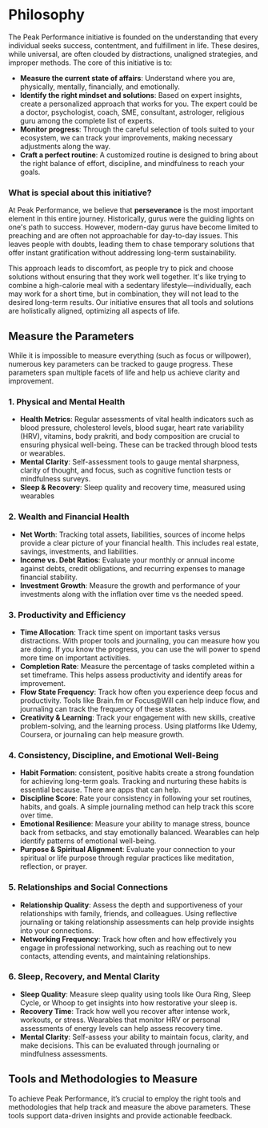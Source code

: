 # Philosophy

The Peak Performance initiative is founded on the understanding that every individual seeks success, contentment, and fulfillment in life. These desires, while universal, are often clouded by distractions, unaligned strategies, and improper methods. The core of this initiative is to:

- **Measure the current state of affairs**: Understand where you are, physically, mentally, financially, and emotionally.
- **Identify the right mindset and solutions**: Based on expert insights, create a personalized approach that works for you. The expert could be a doctor, psychologist, coach, SME, consultant, astrologer, religious guru among the complete list of experts.
- **Monitor progress**: Through the careful selection of tools suited to your ecosystem, we can track your improvements, making necessary adjustments along the way.
- **Craft a perfect routine**: A customized routine is designed to bring about the right balance of effort, discipline, and mindfulness to reach your goals.

### What is special about this initiative?
At Peak Performance, we believe that **perseverance** is the most important element in this entire journey. Historically, gurus were the guiding lights on one's path to success. However, modern-day gurus have become limited to preaching and are often not approachable for day-to-day issues. This leaves people with doubts, leading them to chase temporary solutions that offer instant gratification without addressing long-term sustainability.

This approach leads to discomfort, as people try to pick and choose solutions without ensuring that they work well together. It's like trying to combine a high-calorie meal with a sedentary lifestyle—individually, each may work for a short time, but in combination, they will not lead to the desired long-term results. Our initiative ensures that all tools and solutions are holistically aligned, optimizing all aspects of life.


## Measure the Parameters

While it is impossible to measure everything (such as focus or willpower), numerous key parameters can be tracked to gauge progress. These parameters span multiple facets of life and help us achieve clarity and improvement.

### 1. **Physical and Mental Health**
   - **Health Metrics**: Regular assessments of vital health indicators such as blood pressure, cholesterol levels, blood sugar, heart rate variability (HRV), vitamins, body prakriti, and body composition are crucial to ensuring physical well-being. These can be tracked through blood tests or wearables.
   - **Mental Clarity**: Self-assessment tools to gauge mental sharpness, clarity of thought, and focus, such as cognitive function tests or mindfulness surveys.
   - **Sleep & Recovery**: Sleep quality and recovery time, measured using wearables 

### 2. **Wealth and Financial Health**
   - **Net Worth**: Tracking total assets, liabilities, sources of income helps provide a clear picture of your financial health. This includes real estate, savings, investments, and liabilities.
   - **Income vs. Debt Ratios**: Evaluate your monthly or annual income against debts, credit obligations, and recurring expenses to manage financial stability.
   - **Investment Growth**: Measure the growth and performance of your investments along with the inflation over time vs the needed speed.

### 3. **Productivity and Efficiency**
   - **Time Allocation**: Track time spent on important tasks versus distractions. With proper tools and journaling, you can measure how you are doing. If you know the progress, you can use the will power to spend more time on important activities.
   - **Completion Rate**: Measure the percentage of tasks completed within a set timeframe. This helps assess productivity and identify areas for improvement.
   - **Flow State Frequency**: Track how often you experience deep focus and productivity. Tools like Brain.fm or Focus@Will can help induce flow, and journaling can track the frequency of these states.
   - **Creativity & Learning**: Track your engagement with new skills, creative problem-solving, and the learning process. Using platforms like Udemy, Coursera, or journaling can help measure growth.

### 4. **Consistency, Discipline, and Emotional Well-Being**
   - **Habit Formation**: consistent, positive habits create a strong foundation for achieving long-term goals. Tracking and nurturing these habits is essential because. There are apps that can help.
   - **Discipline Score**: Rate your consistency in following your set routines, habits, and goals. A simple journaling method can help track this score over time.
   - **Emotional Resilience**: Measure your ability to manage stress, bounce back from setbacks, and stay emotionally balanced. Wearables can help identify patterns of emotional well-being.
   - **Purpose & Spiritual Alignment**: Evaluate your connection to your spiritual or life purpose through regular practices like meditation, reflection, or prayer. 

### 5. **Relationships and Social Connections**
   - **Relationship Quality**: Assess the depth and supportiveness of your relationships with family, friends, and colleagues. Using reflective journaling or taking relationship assessments can help provide insights into your connections.
   - **Networking Frequency**: Track how often and how effectively you engage in professional networking, such as reaching out to new contacts, attending events, and maintaining relationships.

### 6. **Sleep, Recovery, and Mental Clarity**
   - **Sleep Quality**: Measure sleep quality using tools like Oura Ring, Sleep Cycle, or Whoop to get insights into how restorative your sleep is.
   - **Recovery Time**: Track how well you recover after intense work, workouts, or stress. Wearables that monitor HRV or personal assessments of energy levels can help assess recovery time.
   - **Mental Clarity**: Self-assess your ability to maintain focus, clarity, and make decisions. This can be evaluated through journaling or mindfulness assessments.


## Tools and Methodologies to Measure

To achieve Peak Performance, it’s crucial to employ the right tools and methodologies that help track and measure the above parameters. These tools support data-driven insights and provide actionable feedback.

